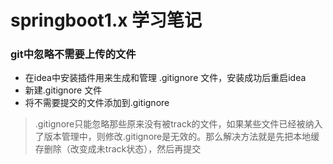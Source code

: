 # springboot1.x 学习笔记

### git中忽略不需要上传的文件  
* 在idea中安装插件用来生成和管理 .gitignore 文件，安装成功后重启idea  
* 新建.gitignore 文件
* 将不需要提交的文件添加到.gitignore 

> .gitignore只能忽略那些原来没有被track的文件，如果某些文件已经被纳入了版本管理中，则修改.gitignore是无效的。那么解决方法就是先把本地缓存删除（改变成未track状态），然后再提交
